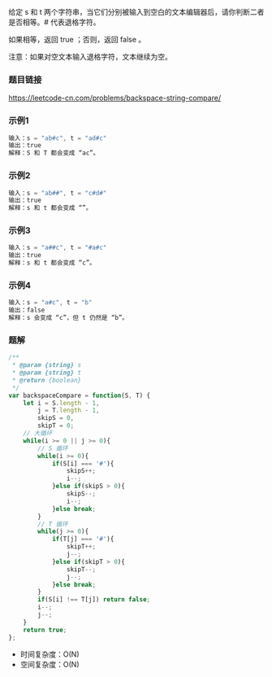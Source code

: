 给定 s 和 t 两个字符串，当它们分别被输入到空白的文本编辑器后，请你判断二者是否相等。# 代表退格字符。

如果相等，返回 true ；否则，返回 false 。

注意：如果对空文本输入退格字符，文本继续为空。

### 题目链接
https://leetcode-cn.com/problems/backspace-string-compare/
### 示例1
```js
输入：s = "ab#c", t = "ad#c"
输出：true
解释：S 和 T 都会变成 “ac”。
```
### 示例2
```js
输入：s = "ab##", t = "c#d#"
输出：true
解释：s 和 t 都会变成 “”。
```
### 示例3
```js
输入：s = "a##c", t = "#a#c"
输出：true
解释：s 和 t 都会变成 “c”。
```
### 示例4
```js
输入：s = "a#c", t = "b"
输出：false
解释：s 会变成 “c”，但 t 仍然是 “b”。
```
### 题解
```js
/**
 * @param {string} s
 * @param {string} t
 * @return {boolean}
 */
var backspaceCompare = function(S, T) {
    let i = S.length - 1,
        j = T.length - 1,
        skipS = 0,
        skipT = 0;
    // 大循环
    while(i >= 0 || j >= 0){
        // S 循环
        while(i >= 0){
            if(S[i] === '#'){
                skipS++;
                i--;
            }else if(skipS > 0){
                skipS--;
                i--;
            }else break;
        }
        // T 循环
        while(j >= 0){
            if(T[j] === '#'){
                skipT++;
                j--;
            }else if(skipT > 0){
                skipT--;
                j--;
            }else break;
        }
        if(S[i] !== T[j]) return false;
        i--;
        j--;
    }
    return true;
};
```
- 时间复杂度：O(N)
- 空间复杂度：O(N)